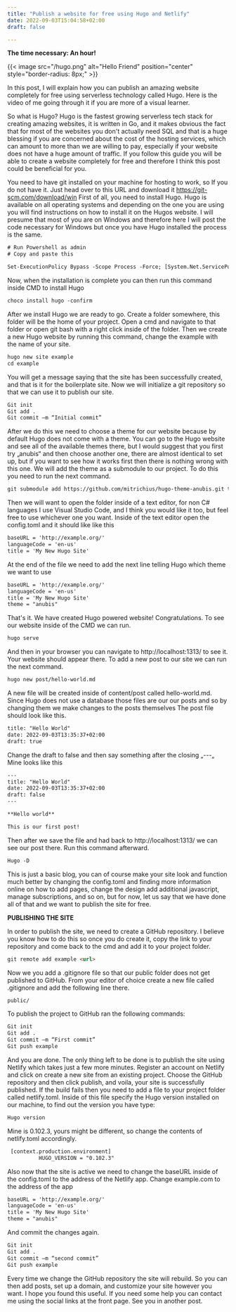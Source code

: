 ```yaml
---
title: "Publish a website for free using Hugo and Netlify"
date: 2022-09-03T15:04:58+02:00
draft: false

---
```


**The time necessary: An hour!**


{{< image src="/hugo.png" alt="Hello Friend" position="center" style="border-radius: 8px;" >}}


In this post, I will explain how you can publish an amazing website completely for free using serverless technology called Hugo. 
Here is the video of me going through it if you are more of a visual learner.


So what is Hugo?
Hugo is the fastest growing serverless tech stack for creating amazing websites, it is written in Go,
and it makes obvious the fact that for most of the websites you don't actually need SQL and that is a huge blessing if you are concerned about the cost of the hosting services, which can amount to more than we are willing to pay, especially if your website does not have a huge amount of traffic. If you follow this guide you will be able to create a website completely for free and therefore I think this post could be beneficial for you. 

You need to have git installed on your machine for hosting to work, so If you do not have it. Just head over to this URL and download it
https://git-scm.com/download/win
First of all, you need to install Hugo. Hugo is available on all operating systems and depending on the one you are using you will find instructions on how to install it on the Hugos website.
I will presume that most of you are on Windows and therefore here I will post the code necessary for Windows but once you have Hugo installed the process is the same.

``` html
# Run Powershell as admin
# Copy and paste this

Set-ExecutionPolicy Bypass -Scope Process -Force; [System.Net.ServicePointManager]::SecurityProtocol = [System.Net.ServicePointManager]::SecurityProtocol -bor 3072; iex ((New-Object System.Net.WebClient).DownloadString('https://chocolatey.org/install.ps1'))

```

Now, when the installation is complete you can then run this command inside CMD to install Hugo

``` html
choco install hugo -confirm
```
After we install Hugo we are ready to go.
Create a folder somewhere, this folder will be the home of your project. Open a cmd and navigate to that folder or open git bash with a right click inside of the folder.
Then we create a new Hugo website by running this command, change the example with the name of your site.

``` html
hugo new site example
cd example
```
You will get a message saying that the site has been successfully created, and that is it for the boilerplate site. Now we will initialize a git repository so that we can use it to publish our site.

``` html
Git init
Git add .
Git commit –m “Initial commit”
```

After we do this we need to choose a theme for our website because by default Hugo does not come with a theme. You can go to the Hugo website and see all of the available themes there, but I would suggest that you first try „anubis“ and then choose another one, there are almost identical to set up, but if you want to see how it works first then there is nothing wrong with this one.
We will add the theme as a submodule to our project. To do this you need to run the next command.

``` html
git submodule add https://github.com/mitrichius/hugo-theme-anubis.git themes/anubis
```

Then we will want to open the folder inside of a text editor, for non C# languages I use Visual Studio Code, and I think you would like it too, but feel free to use whichever one you want.
Inside of the text editor open the config.toml and it should like like this

``` html
baseURL = 'http://example.org/'
languageCode = 'en-us'
title = 'My New Hugo Site'
```

At the end of the file we need to add the next line telling Hugo which theme we want to use

``` html
baseURL = 'http://example.org/'
languageCode = 'en-us'
title = 'My New Hugo Site'
theme = "anubis"
```

That's it. We have created Hugo powered website! Congratulations. To see our website inside of the CMD we can run.

``` html
hugo serve
```

And then in your browser you can navigate to http://localhost:1313/ to see it. Your website should appear there.
To add a new post to our site we can run the next command.

``` html
hugo new post/hello-world.md
```

A new file will be created inside of content/post called hello-world.md. Since Hugo does not use a database those files are our our posts and so by changing them we make changes to the posts themselves
The post file should look like this.

``` html
title: "Hello World"
date: 2022-09-03T13:35:37+02:00
draft: true
```

Change the draft to false and then say something after the  closing „---„
Mine looks like this
``` html
---
title: "Hello World"
date: 2022-09-03T13:35:37+02:00
draft: false
---

**Hello world**

This is our first post!
``` 

Then after we save the file and had back to http://localhost:1313/ we can see our post there.
Run this command afterward.

``` html
Hugo -D
```

This is just a basic blog, you can of course make your site look and function much better by changing the config.toml and finding more information online on how to add pages, change the design add additional javascript, manage subscriptions, and so on, but for now, let us say that we have done all of that and we want to publish the site for free.

**PUBLISHING THE SITE**

In order to publish the site, we need to create a GitHub repository. I believe you know how to do this so once you do create it, copy the link to your repository and come back to the cmd and add it to your project folder.

``` html
git remote add example <url>
```    

Now we you add a .gitignore file so that our public folder does not get published to GitHub. From your editor of choice create a new file called .gitignore and add the following line there.

``` html
public/
```

  To publish the project to GitHub  ran the following commands:

``` html
Git init
Git add .
Git commit –m “First commit”
Git push example
```

And you are done. The only thing left to be done is to publish the site using Netlify which takes just a few more minutes.
Register an account on Netlify and click on create a new site from an existing project. Choose the GitHub repository and then click publish, and voila, your site is successfully published. If the build fails then you need to add a file to your project folder called netlify.toml. Inside of this file  specify the Hugo version installed on our machine, to find out the version you have type: 

``` html
Hugo version
```

Mine is 0.102.3, yours might be different, so change the contents of netlify.toml accordingly.

``` html
 [context.production.environment]
          HUGO_VERSION = "0.102.3"  
```
Also now that the site is active we need to change the baseURL inside of the config.toml to the address of the Netlify app.
Change example.com to the address of the app

``` html
baseURL = 'http://example.org/'
languageCode = 'en-us'
title = 'My New Hugo Site'
theme = "anubis"
```

And commit the changes again.

``` html
Git init
Git add .
Git commit –m “second commit”
Git push example
```

Every time we change the GitHub repository the site will rebuild. So you can then add posts, set up a domain, and customize your site however you want.
I hope you found this useful. If you need some help you can contact me using the social links at the front page. See you in another post.


